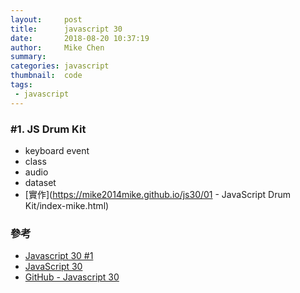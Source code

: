 ```yaml
---
layout:     post
title:      javascript 30
date:       2018-08-20 10:37:19
author:     Mike Chen
summary:    
categories: javascript
thumbnail:  code
tags:
 - javascript
---
```


### #1. JS Drum Kit
* keyboard event
* class
* audio
* dataset
* [實作](https://mike2014mike.github.io/js30/01 - JavaScript Drum Kit/index-mike.html)



### 參考
* [Javascript 30 #1](https://www.youtube.com/watch?v=KsvePUfzQf0)
* [JavaScript 30](https://javascript30.com/)
* [GitHub - Javascript 30](https://github.com/wesbos/JavaScript30)